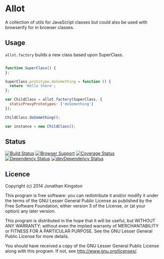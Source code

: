# Allot

A collection of utils for JavaScript classes but could also be used with browserify for in browser classes.

## Usage

`allot.factory` builds a new class based upon SuperClass.

```js

function SuperClass() {
};

SuperClass.prototype.doSomething = function () {
  return 'Hello there';
};

var ChildClass = allot.factory(SuperClass, {
  staticProxyPrototypes: ['doSomething']
});

ChildClass.doSomething();

var instance = new ChildClass();

```

## Status

[![Build Status](https://travis-ci.org/jonathanKingston/allot.png?branch=master)](https://travis-ci.org/jonathanKingston/allot)
[![Browser Support](http://ci.testling.com/jonathanKingston/allot.png)](http://ci.testling.com/jonathanKingston/allot)
[![Coverage Status](https://coveralls.io/repos/jonathanKingston/allot/badge.png)](https://coveralls.io/r/jonathanKingston/allot)
[![Dependency Status](https://david-dm.org/jonathankingston/allot.png)](https://david-dm.org/jonathankingston/allot)
[![devDependency Status](https://david-dm.org/jonathankingston/allot/dev-status.png)](https://david-dm.org/jonathankingston/allot#info=devDependencies)

## Licence

Copyright (c) 2014 Jonathan Kingston

This program is free software: you can redistribute it and/or modify
it under the terms of the GNU Lesser General Public License as published by
the Free Software Foundation, either version 3 of the License, or
(at your option) any later version.

This program is distributed in the hope that it will be useful,
but WITHOUT ANY WARRANTY; without even the implied warranty of
MERCHANTABILITY or FITNESS FOR A PARTICULAR PURPOSE.  See the
GNU Lesser General Public License for more details.

You should have received a copy of the GNU Lesser General Public License
along with this program.  If not, see <http://www.gnu.org/licenses/>.
